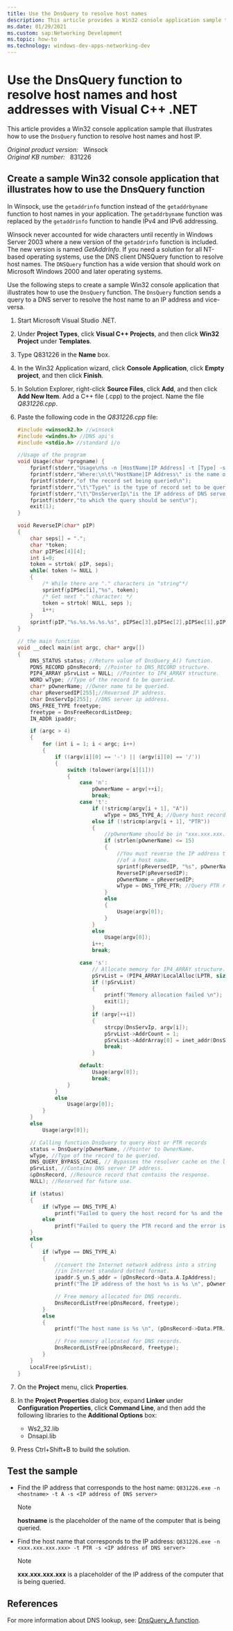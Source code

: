 ```yaml
---
title: Use the DnsQuery to resolve host names
description: This article provides a Win32 console application sample that illustrates how to use the DnsQuery function to send a query to a DNS server.
ms.date: 01/29/2021
ms.custom: sap:Networking Development
ms.topic: how-to
ms.technology: windows-dev-apps-networking-dev
---
```

# Use the DnsQuery function to resolve host names and host addresses with Visual C++ .NET

This article provides a Win32 console application sample that illustrates how to use the `DnsQuery` function to resolve host names and host IP.

_Original product version:_ &nbsp; Winsock  
_Original KB number:_ &nbsp; 831226

## Create a sample Win32 console application that illustrates how to use the DnsQuery function

In Winsock, use the `getaddrinfo` function instead of the `getaddrbyname` function to host names in your application. The `getaddrbyname` function was replaced by the `getaddrinfo` function to handle IPv4 and IPv6 addressing.

Winsock never accounted for wide characters until recently in Windows Server 2003 where a new version of the `getaddrinfo` function is included. The new version is named *GetAddrInfo*. If you need a solution for all NT-based operating systems, use the DNS client DNSQuery function to resolve host names. The `DNSQuery` function has a wide version that should work on Microsoft Windows 2000 and later operating systems.

Use the following steps to create a sample Win32 console application that illustrates how to use the `DnsQuery` function. The `DnsQuery` function sends a query to a DNS server to resolve the host name to an IP address and vice-versa.

1. Start Microsoft Visual Studio .NET.
2. Under **Project Types**, click **Visual C++ Projects**, and then click **Win32 Project** under
 **Templates**.
3. Type Q831226 in the **Name** box.
4. In the Win32 Application wizard, click **Console Application**, click **Empty project**, and then click
 **Finish**.
5. In Solution Explorer, right-click **Source Files**, click **Add**, and then click **Add New Item**. Add a C++ file (.cpp) to the project. Name the file *Q831226.cpp*.
6. Paste the following code in the *Q831226.cpp* file:

    ```cpp
    #include <winsock2.h> //winsock
    #include <windns.h> //DNS api's
    #include <stdio.h> //standard i/o
    
    //Usage of the program
    void Usage(char *progname) {
        fprintf(stderr,"Usage\n%s -n [HostName|IP Address] -t [Type] -s [DnsServerIp]\n",progname);
        fprintf(stderr,"Where:\n\t\"HostName|IP Address\" is the name or IP address of the computer ");
        fprintf(stderr,"of the record set being queried\n");
        fprintf(stderr,"\t\"Type\" is the type of record set to be queried A or PTR\n");
        fprintf(stderr,"\t\"DnsServerIp\"is the IP address of DNS server (in dotted decimal notation)");
        fprintf(stderr,"to which the query should be sent\n");
        exit(1);
    }
    
    void ReverseIP(char* pIP)
    {
        char seps[] = ".";
        char *token;
        char pIPSec[4][4];
        int i=0;
        token = strtok( pIP, seps);
        while( token != NULL )
        {
            /* While there are "." characters in "string"*/
            sprintf(pIPSec[i],"%s", token);
            /* Get next "." character: */
            token = strtok( NULL, seps );
            i++;
        }
        sprintf(pIP,"%s.%s.%s.%s.%s", pIPSec[3],pIPSec[2],pIPSec[1],pIPSec[0],"IN-ADDR.ARPA");
    }
    
    // the main function 
    void __cdecl main(int argc, char* argv[])
    {
        DNS_STATUS status; //Return value of DnsQuery_A() function.
        PDNS_RECORD pDnsRecord; //Pointer to DNS_RECORD structure.
        PIP4_ARRAY pSrvList = NULL; //Pointer to IP4_ARRAY structure.
        WORD wType; //Type of the record to be queried.
        char* pOwnerName; //Owner name to be queried.
        char pReversedIP[255];//Reversed IP address.
        char DnsServIp[255]; //DNS server ip address.
        DNS_FREE_TYPE freetype;
        freetype = DnsFreeRecordListDeep;
        IN_ADDR ipaddr;
    
        if (argc > 4)
        {
            for (int i = 1; i < argc; i++)
            {
                if ((argv[i][0] == '-') || (argv[i][0] == '/'))
                {
                    switch (tolower(argv[i][1]))
                    {
                        case 'n':
                            pOwnerName = argv[++i];
                            break;
                        case 't':
                            if (!stricmp(argv[i + 1], "A"))
                                wType = DNS_TYPE_A; //Query host records to resolve a name.
                            else if (!stricmp(argv[i + 1], "PTR"))
                            {
                                //pOwnerName should be in "xxx.xxx.xxx.xxx" format
                                if (strlen(pOwnerName) <= 15)
                                {
                                    //You must reverse the IP address to request a Reverse Lookup 
                                    //of a host name.
                                    sprintf(pReversedIP, "%s", pOwnerName);
                                    ReverseIP(pReversedIP);
                                    pOwnerName = pReversedIP;
                                    wType = DNS_TYPE_PTR; //Query PTR records to resolve an IP address
                                }
                                else
                                {
                                    Usage(argv[0]);
                                }
                            }
                            else
                                Usage(argv[0]);
                            i++;
                            break;
    
                        case 's':
                            // Allocate memory for IP4_ARRAY structure.
                            pSrvList = (PIP4_ARRAY)LocalAlloc(LPTR, sizeof(IP4_ARRAY));
                            if (!pSrvList)
                            {
                                printf("Memory allocation failed \n");
                                exit(1);
                            }
                            if (argv[++i])
                            {
                                strcpy(DnsServIp, argv[i]);
                                pSrvList->AddrCount = 1;
                                pSrvList->AddrArray[0] = inet_addr(DnsServIp); //DNS server IP address
                                break;
                            }
    
                        default:
                            Usage(argv[0]);
                            break;
                    }
                }
                else
                    Usage(argv[0]);
            }
        }
        else
            Usage(argv[0]);
    
        // Calling function DnsQuery to query Host or PTR records 
        status = DnsQuery(pOwnerName, //Pointer to OwnerName. 
        wType, //Type of the record to be queried.
        DNS_QUERY_BYPASS_CACHE, // Bypasses the resolver cache on the lookup. 
        pSrvList, //Contains DNS server IP address.
        &pDnsRecord, //Resource record that contains the response.
        NULL); //Reserved for future use.
    
        if (status)
        {
            if (wType == DNS_TYPE_A)
                printf("Failed to query the host record for %s and the error is %d \n", pOwnerName, status);
            else
                printf("Failed to query the PTR record and the error is %d \n", status);
        }
        else
        {
            if (wType == DNS_TYPE_A)
            {
                //convert the Internet network address into a string
                //in Internet standard dotted format.
                ipaddr.S_un.S_addr = (pDnsRecord->Data.A.IpAddress);
                printf("The IP address of the host %s is %s \n", pOwnerName, inet_ntoa(ipaddr));
    
                // Free memory allocated for DNS records. 
                DnsRecordListFree(pDnsRecord, freetype);
            }
            else
            {
                printf("The host name is %s \n", (pDnsRecord->Data.PTR.pNameHost));
    
                // Free memory allocated for DNS records. 
                DnsRecordListFree(pDnsRecord, freetype);
            }
        }
        LocalFree(pSrvList);
    }
    ```

7. On the **Project** menu, click **Properties**.
8. In the **Project Properties** dialog box, expand **Linker** under **Configuration Properties**, click **Command Line**, and then add the following libraries to the **Additional Options** box:

   - Ws2_32.lib
   - Dnsapi.lib
9. Press Ctrl+Shift+B to build the solution.

## Test the sample

- Find the IP address that corresponds to the host name:
`Q831226.exe -n <hostname> -t A -s <IP address of DNS server>`  

    > [!NOTE]
    > **hostname** is the placeholder of the name of the computer that is being queried.

- Find the host name that corresponds to the IP address:
`Q831226.exe -n <xxx.xxx.xxx.xxx> -t PTR -s <IP address of DNS server>`

    > [!NOTE]
    > **xxx.xxx.xxx.xxx** is a placeholder of the IP address of the computer that is being queried.

## References

For more information about DNS lookup, see: [DnsQuery_A function](/windows/win32/api/windns/nf-windns-dnsquery_a).
